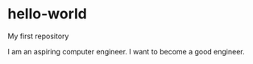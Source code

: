 # hello-world
My first repository

I am an aspiring computer engineer. I want to become a good engineer.
